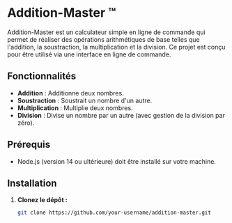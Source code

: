 # Addition-Master ™️

Addition-Master est un calculateur simple en ligne de commande qui permet de réaliser des opérations arithmétiques de base telles que l'addition, la soustraction, la multiplication et la division. Ce projet est conçu pour être utilisé via une interface en ligne de commande.

## Fonctionnalités

- **Addition** : Additionne deux nombres.
- **Soustraction** : Soustrait un nombre d'un autre.
- **Multiplication** : Multiplie deux nombres.
- **Division** : Divise un nombre par un autre (avec gestion de la division par zéro).

## Prérequis

- Node.js (version 14 ou ultérieure) doit être installé sur votre machine.

## Installation

1. **Clonez le dépôt :**

   ```sh
   git clone https://github.com/your-username/addition-master.git
   ```
